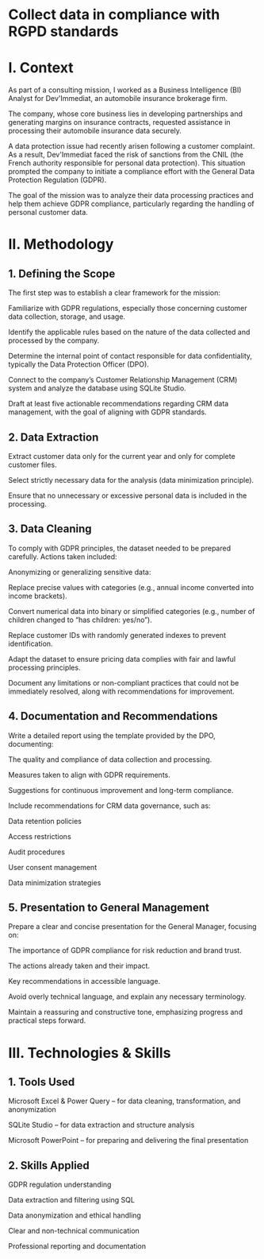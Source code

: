 # Collect data in compliance with RGPD standards
# I. Context
As part of a consulting mission, I worked as a Business Intelligence (BI) Analyst for Dev'Immediat, an automobile insurance brokerage firm.

The company, whose core business lies in developing partnerships and generating margins on insurance contracts, requested assistance in processing their automobile insurance data securely.

A data protection issue had recently arisen following a customer complaint. As a result, Dev'Immediat faced the risk of sanctions from the CNIL (the French authority responsible for personal data protection). This situation prompted the company to initiate a compliance effort with the General Data Protection Regulation (GDPR).

The goal of the mission was to analyze their data processing practices and help them achieve GDPR compliance, particularly regarding the handling of personal customer data.

# II. Methodology
## 1. Defining the Scope
The first step was to establish a clear framework for the mission:

Familiarize with GDPR regulations, especially those concerning customer data collection, storage, and usage.

Identify the applicable rules based on the nature of the data collected and processed by the company.

Determine the internal point of contact responsible for data confidentiality, typically the Data Protection Officer (DPO).

Connect to the company’s Customer Relationship Management (CRM) system and analyze the database using SQLite Studio.

Draft at least five actionable recommendations regarding CRM data management, with the goal of aligning with GDPR standards.

## 2. Data Extraction
Extract customer data only for the current year and only for complete customer files.

Select strictly necessary data for the analysis (data minimization principle).

Ensure that no unnecessary or excessive personal data is included in the processing.

## 3. Data Cleaning
To comply with GDPR principles, the dataset needed to be prepared carefully. Actions taken included:

Anonymizing or generalizing sensitive data:

Replace precise values with categories (e.g., annual income converted into income brackets).

Convert numerical data into binary or simplified categories (e.g., number of children changed to “has children: yes/no”).

Replace customer IDs with randomly generated indexes to prevent identification.

Adapt the dataset to ensure pricing data complies with fair and lawful processing principles.

Document any limitations or non-compliant practices that could not be immediately resolved, along with recommendations for improvement.

## 4. Documentation and Recommendations
Write a detailed report using the template provided by the DPO, documenting:

The quality and compliance of data collection and processing.

Measures taken to align with GDPR requirements.

Suggestions for continuous improvement and long-term compliance.

Include recommendations for CRM data governance, such as:

Data retention policies

Access restrictions

Audit procedures

User consent management

Data minimization strategies

## 5. Presentation to General Management
Prepare a clear and concise presentation for the General Manager, focusing on:

The importance of GDPR compliance for risk reduction and brand trust.

The actions already taken and their impact.

Key recommendations in accessible language.

Avoid overly technical language, and explain any necessary terminology.

Maintain a reassuring and constructive tone, emphasizing progress and practical steps forward.

# III. Technologies & Skills
## 1. Tools Used
Microsoft Excel & Power Query – for data cleaning, transformation, and anonymization

SQLite Studio – for data extraction and structure analysis

Microsoft PowerPoint – for preparing and delivering the final presentation

## 2. Skills Applied
GDPR regulation understanding

Data extraction and filtering using SQL

Data anonymization and ethical handling

Clear and non-technical communication

Professional reporting and documentation

